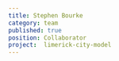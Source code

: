 ```yaml
---
title: Stephen Bourke
category: team
published: true
position: Collaborator
project:  limerick-city-model
---
```


